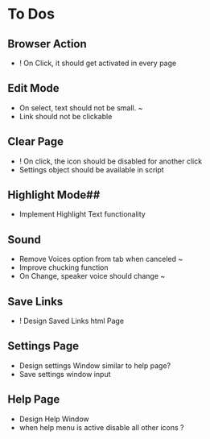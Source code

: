 # To Dos #
## Browser Action ##
* ! On Click, it should get activated in every page

## Edit Mode ##
* On select, text should not be small. ~
* Link should not be clickable

## Clear Page ##
* ! On click, the icon should be disabled for another click
* Settings object should be available in script

## Highlight Mode##
* Implement Highlight Text functionality

## Sound ##
* Remove Voices option from tab when canceled ~
* Improve chucking function
* On Change, speaker voice should change ~

## Save Links ##
* ! Design Saved Links html Page

## Settings Page ##
* Design settings Window similar to help page?
* Save settings window input

## Help Page ##
* Design Help Window
* when help menu is active disable all other icons ?
